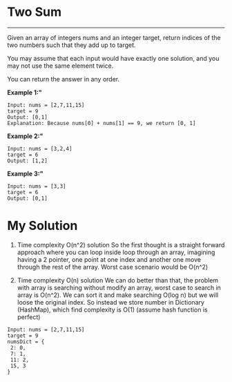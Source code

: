 # Two Sum

--- 

Given an array of integers nums and an integer target, return indices of the two numbers such that they add up to target.

You may assume that each input would have exactly one solution, and you may not use the same element twice.

You can return the answer in any order.

**Example 1:"** 
```
Input: nums = [2,7,11,15]
target = 9
Output: [0,1]
Explanation: Because nums[0] + nums[1] == 9, we return [0, 1]
```

**Example 2:"**
```
Input: nums = [3,2,4]
target = 6
Output: [1,2]
```

**Example 3:"**
```
Input: nums = [3,3]
target = 6
Output: [0,1]
```

# My Solution
1. Time complexity O(n^2) solution
   So the first thought is a straight forward approach where you can loop inside loop through an array, imagining having a 2 pointer, one point at one index and another one move through the rest of the array. Worst case scenario would be O(n^2)


2. Time complexity O(n) solution
   We can do better than that, the problem with array is searching without modify an array, worst case to search in array is O(n^2). We can sort it and make searching O(log n) but we will loose the original index. So instead we store number in Dictionary (HashMap), which find complexity is O(1) (assume hash function is perfect)
   
```
Input: nums = [2,7,11,15]
target = 9
numsDict = {
 2: 0,
 7: 1,
 11: 2,
 15, 3
}
```